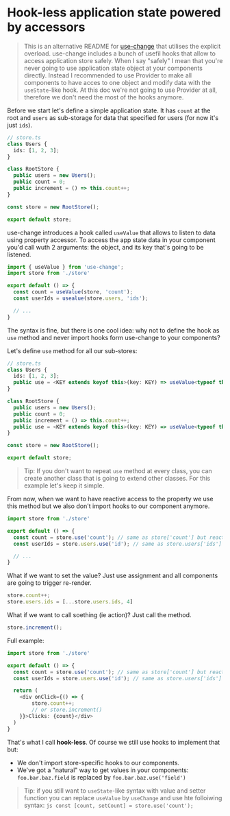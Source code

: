 # Hook-less application state powered by accessors

> This is an alternative README for [use-change](https://github.com/finom/use-change) that utilises the explicit overload. use-change includes a bunch of usefil hooks that allow to access application store safely. When I say "safely" I mean that you're never going to use application state object at your components directly. Instead I recommended to use Provider to make all components to have acces to one object and modify data with the `useState`-like hook. At this doc we're not going to use Provider at all, therefore we don't need the most of the hooks anymore. 

Before we start let's define a simple application state. It has `count` at the root and `users` as sub-storage for data that specified for users (for now it's just `ids`). 

```ts
// store.ts
class Users {
  ids: [1, 2, 3];
}

class RootStore {
  public users = new Users();
  public count = 0;
  public increment = () => this.count++;
}

const store = new RootStore();

export default store;
```

use-change introduces a hook called `useValue` that allows to listen to data using property accessor. To access the app state data in your component you'd call wuth 2 arguments: the object, and its key that's going to be listened.

```ts
import { useValue } from 'use-change';
import store from './store'

export default () => {
  const count = useValue(store, 'count');
  const userIds = usealue(store.users, 'ids');

  // ...
}
```

The syntax is fine, but there is one cool idea: why not to define the hook as `use` method and never import hooks form use-change to your components?

Let's define `use` method for all our sub-stores:

```ts
// store.ts
class Users {
  ids: [1, 2, 3];
  public use = <KEY extends keyof this>(key: KEY) => useValue<typeof this, KEY>(this, key);
}

class RootStore {
  public users = new Users();
  public count = 0;
  public increment = () => this.count++;
  public use = <KEY extends keyof this>(key: KEY) => useValue<typeof this, KEY>(this, key);
}

const store = new RootStore();

export default store;
```
    
> Tip: If you don't want to repeat `use` method at every class, you can create another class that is going to extend other classes. For this example let's keep it simple.

From now, when we want to have reactive access to the property we use this method but we also don't import hooks to our component anymore.
    
```ts
import store from './store'

export default () => {
  const count = store.use('count'); // same as store['count'] but reactive
  const userIds = store.users.use('id'); // same as store.users['ids'] but reactive

  // ...
}
```
    
    
What if we want to set the value? Just use assignment and all components are going to trigger re-render.
    
```ts
store.count++;
store.users.ids = [...store.users.ids, 4]
```
    
What if we want to call soething (ie action)? Just call the method.
    
```ts
store.increment();
```
    
Full example:
    
```ts
import store from './store'

export default () => {
  const count = store.use('count'); // same as store['count'] but reactive
  const userIds = store.users.use('id'); // same as store.users['ids'] but reactive

  return (
    <div onClick={() => {
        store.count++;
        // or store.increment()
    }}>Clicks: {count}</div>
  )
}
```

That's what I call **hook-less**. Of course we still use hooks to implement that but:
    
- We don't import store-specific hooks to our components.
- We've got a "natural" way to get values in your components: `foo.bar.baz.field` is replaced by `foo.bar.baz.use('field')`
    
 > Tip: if you still want to `useState`-like syntax with value and setter function you can replace `useValue` by `useChange` and use hte folloiwing syntax:
    ```js
    const [count, setCount] = store.use('count');
    ```
